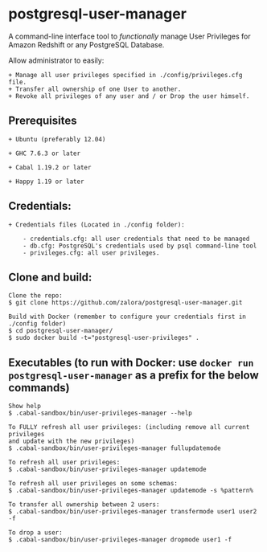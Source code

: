 postgresql-user-manager
=======================

A command-line interface tool to *functionally* manage User Privileges for Amazon Redshift or any PostgreSQL Database.

Allow administrator to easily:

    + Manage all user privileges specified in ./config/privileges.cfg file.
    + Transfer all ownership of one User to another.
    + Revoke all privileges of any user and / or Drop the user himself.

## Prerequisites

    + Ubuntu (preferably 12.04)

    + GHC 7.6.3 or later

    + Cabal 1.19.2 or later

    + Happy 1.19 or later

## Credentials:

    + Credentials files (Located in ./config folder):

        - credentials.cfg: all user credentials that need to be managed
        - db.cfg: PostgreSQL's credentials used by psql command-line tool
        - privileges.cfg: all user privileges.

## Clone and build:

    Clone the repo:
    $ git clone https://github.com/zalora/postgresql-user-manager.git

    Build with Docker (remember to configure your credentials first in ./config folder)
    $ cd postgresql-user-manager/
    $ sudo docker build -t="postgresql-user-privileges" .

## Executables (to run with Docker: use `docker run postgresql-user-manager` as a prefix for the below commands)

    Show help
    $ .cabal-sandbox/bin/user-privileges-manager --help

    To FULLY refresh all user privileges: (including remove all current privileges 
    and update with the new privileges)
    $ .cabal-sandbox/bin/user-privileges-manager fullupdatemode

    To refresh all user privileges:
    $ .cabal-sandbox/bin/user-privileges-manager updatemode

    To refresh all user privileges on some schemas:
    $ .cabal-sandbox/bin/user-privileges-manager updatemode -s %pattern%

    To transfer all ownership between 2 users:
    $ .cabal-sandbox/bin/user-privileges-manager transfermode user1 user2 -f

    To drop a user:
    $ .cabal-sandbox/bin/user-privileges-manager dropmode user1 -f

